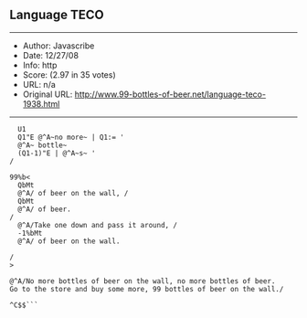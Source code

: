 
## Language TECO ##
---
- Author: Javascribe
- Date: 12/27/08
- Info: http
- Score:  (2.97 in 35 votes)
- URL: n/a
- Original URL: http://www.99-bottles-of-beer.net/language-teco-1938.html
---

```@^Ut/
  U1
  Q1"E @^A~no more~ | Q1:= '
  @^A~ bottle~
  (Q1-1)"E | @^A~s~ '
/

99%b<
  QbMt
  @^A/ of beer on the wall, /
  QbMt
  @^A/ of beer.
/
  @^A/Take one down and pass it around, /
  -1%bMt
  @^A/ of beer on the wall.

/
>

@^A/No more bottles of beer on the wall, no more bottles of beer.
Go to the store and buy some more, 99 bottles of beer on the wall./

^C$$```